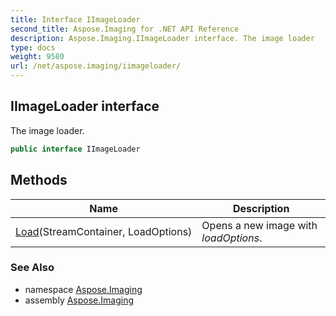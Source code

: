 ```yaml
---
title: Interface IImageLoader
second_title: Aspose.Imaging for .NET API Reference
description: Aspose.Imaging.IImageLoader interface. The image loader
type: docs
weight: 9580
url: /net/aspose.imaging/iimageloader/
---
```

## IImageLoader interface

The image loader.

```csharp
public interface IImageLoader
```

## Methods

| Name | Description |
| --- | --- |
| [Load](../../aspose.imaging/iimageloader/load/)(StreamContainer, LoadOptions) | Opens a new image with *loadOptions*. |

### See Also

* namespace [Aspose.Imaging](../../aspose.imaging/)
* assembly [Aspose.Imaging](../../)


